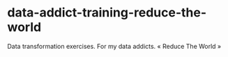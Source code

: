 # data-addict-training-reduce-the-world
Data transformation exercises. For my data addicts.  « Reduce The World »
